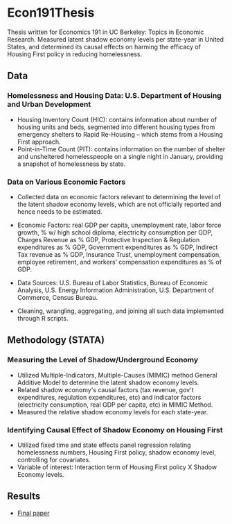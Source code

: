 # Econ191Thesis
Thesis written for Economics 191 in UC Berkeley: Topics in Economic Research. Measured latent shadow economy levels per state-year in United States, and determined its causal effects on harming the efficacy of Housing First policy in reducing homelessness.


## Data 
### Homelessness and Housing Data: U.S. Department of Housing and Urban Development
- Housing Inventory Count (HIC): contains information about number of housing units and beds, segmented into different housing types from emergency shelters to Rapid Re-Housing – which stems from a Housing First approach.
- Point-in-Time Count (PIT): contains information on the number of shelter and unsheltered homelesspeople on a single night in January,  providing a snapshot of homelessness by state.

### Data on Various Economic Factors
- Collected data on economic factors relevant to determining the level of the latent shadow economy levels, which are not officially reported and hence needs to be estimated.
- Economic Factors: real GDP per capita, unemployment rate, labor force growth, % w/ high school diploma, electricity consumption per GDP, Charges Revenue as % GDP, Protective Inspection & Regulation expenditures as % GDP, Government expenditures as % GDP, Indirect Tax revenue as % GDP, Insurance Trust, unemployment compensation, employee retirement, and workers’ compensation expenditures as % of GDP.
- Data Sources: U.S. Bureau of Labor Statistics, Bureau of Economic Analysis, U.S. Energy Information Administration, U.S. Department of Commerce, Census Bureau.

- Cleaning, wrangling, aggregating, and joining all such data implemented through R scripts. 


## Methodology (STATA)
### Measuring the Level of Shadow/Underground Economy
- Utilized Multiple-Indicators, Multiple-Causes (MIMIC) method General Additive Model to determine the latent shadow economy levels.
- Related shadow economy's causal factors (tax revenue, gov't expenditures, regulation expenditures, etc) and indicator factors (electricity consumption, real GDP per capita, etc) in MIMIC Method.
- Measured the relative shadow economy levels for each state-year.

### Identifying Causal Effect of Shadow Economy on Housing First
- Utilized fixed time and state effects panel regression relating homelessness numbers, Housing First policy, shadow economy level, controlling for covariates.
- Variable of interest: Interaction term of Housing First policy X Shadow Economy levels.


## Results
- [Final paper](https://github.com/leyldy/Econ191Thesis/blob/master/Econ_191_Research_Paper.pdf) 
